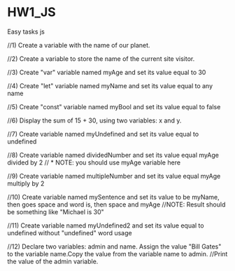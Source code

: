 # HW1_JS
Easy tasks js

//1) Create a variable with the name of our planet. 

//2) Create a variable to store the name of the current site visitor.

//3) Create "var" variable named myAge and set its value equal to 30

//4) Create "let" variable named myName and set its value equal to any name

//5) Create "const" variable named myBool and set its value equal to false

//6) Display the sum of 15 + 30, using two variables: x and y.

//7) Create variable named myUndefined and set its value equal to undefined

//8) Create variable named dividedNumber and set its value equal myAge divided by 2
// * NOTE: you should use myAge variable here

//9) Create variable named multipleNumber and set its value equal myAge multiply by 2

//10) Create variable named mySentence and set its value to be myName, then goes space and word is, then space and myAge
//NOTE: Result should be something like "Michael is 30"
 
//11) Create variable named myUndefined2 and set its value equal to undefined without "undefined" word usage

//12) Declare two variables: admin and name. Assign the value "Bill Gates" to the variable name.Copy the value from the variable name to admin.
//Print the value of the admin variable.
